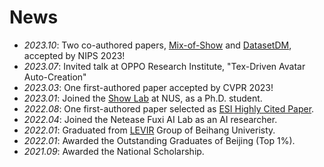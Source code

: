 # News
- *2023.10*: Two co-authored papers, [Mix-of-Show](https://showlab.github.io/Mix-of-Show/) and [DatasetDM](https://weijiawu.github.io/DatasetDM_page/), accepted by NIPS 2023!
- *2023.07*: Invited talk at OPPO Research Institute, "Tex-Driven Avatar Auto-Creation" 
- *2023.03*: One first-authored paper accepted by CVPR 2023!
- *2023.01*: Joined the [Show Lab](https://sites.google.com/view/showlab/) at NUS, as a Ph.D. student.
- *2022.08*: One first-authored paper selected as [ESI Highly Cited Paper](https://clarivate.libguides.com/c.php?g=593878&p=4107961).
- *2022.04*: Joined the Netease Fuxi AI Lab as an AI researcher.
- *2022.01*: Graduated from [LEVIR](https://levir.buaa.edu.cn/) Group of Beihang Univeristy.
- *2022.01*: Awarded the Outstanding Graduates of Beijing (Top 1%).
- *2021.09*: Awarded the National Scholarship.
